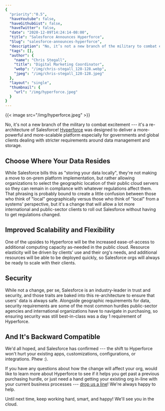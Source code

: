 ```yaml
---
{
  "priority":"0.5",
  "haveYoutube": false,
  "haveGithubGist": false,
  "haveTwitter": false,
  "date": "2020-12-09T14:24:14-08:00",
  "title": "Salesforce Announces Hyperforce",
  "Slug": "salesforce-announces-hyperforce",
  "description": "No, it’s not a new branch of the military to combat excitement — it’s a re-architecture of Salesforce! Hyperforce was designed to deliver…",
  "tags": [],
  "author": {
    "name": "Chris Stegall",
    "title": "Digital Marketing Coordinator",
    "webp": "/img/chris-stegall_128-128.webp",
    "jpeg": "/img/chris-stegall_128-128.jpeg"
  },
  "layout": "single",
  "thumbnail": {
    "url": "/img/hyperforce.jpeg"
  }
}
---
```



{{< image src="/img/hyperforce.jpeg" >}}

No, it's not a new branch of the military to combat excitement --- it's a re-architecture of Salesforce! [Hyperforce](https://www.salesforce.com/news/press-releases/2020/12/02/introducing-salesforce-hyperforce/) was designed to deliver a more-powerful and more-scalable platform especially for governments and global clients dealing with stricter requirements around data management and storage.

Choose Where Your Data Resides
------------------------------

While Salesforce bills this as "storing your data locally", they're not making a move to on-prem platform implementation, but rather allowing organizations to select the geographic location of their public cloud servers so they can remain in compliance with whatever regulations affect them. That phrasing is probably bound to create a little confusion between those who think of "local" geographically versus those who think of "local" from a systems' perspective, but it's a change that will allow a lot more international and public-sector clients to roll out Salesforce without having to get regulations changed.

Improved Scalability and Flexibility
------------------------------------

One of the upsides to Hyperforce will be the increased ease-of-access to additional computing capacity as-needed in the public cloud. Resource elasticity will be driven by clients' use and their org's needs, and additional resources will be able to be deployed quickly, so Salesforce orgs will always be ready to scale with their clients.

Security
--------

While not a change, per se, Salesforce is an industry-leader in trust and security, and those traits are baked into this re-architecture to ensure that users' data is always safe. Alongside geographic requirements for data, security requirements are some of the most common hurdles public-sector agencies and international organizations have to navigate in purchasing, so ensuring security was still best-in-class was a day 1 requirement of Hyperforce.

And It's Backward Compatible
----------------------------

We'd all hoped, and Salesforce has confirmed --- the shift to Hyperforce won't hurt your existing apps, customizations, configurations, or integrations. Phew :).

If you have any questions about how the change will affect your org, would like to learn more about Hyperforce to see if it helps you get past a previous purchasing hurdle, or just need a hand getting your existing org in-line with your current business processes --- [drop us a line](https://appexchange.salesforce.com/appxConsultingListingDetail?listingId=a0N30000001gF9jEAE)! We're always happy to help.

Until next time, keep working hard, smart, and happy! We'll see you in the cloud.
